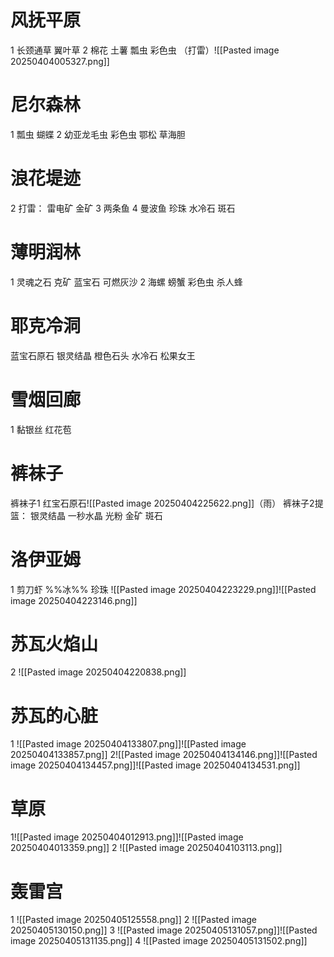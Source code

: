 
# 风抚平原
1
    长颈通草
    翼叶草
2
    棉花
    土薯
    瓢虫
    彩色虫
    （打雷）![[Pasted image 20250404005327.png]]
# 尼尔森林
1
    瓢虫
    蝴蝶
2
    幼亚龙毛虫
    彩色虫
    鄂松
    草海胆

# 浪花堤迹
2
    打雷：    雷电矿    金矿
3
    两条鱼
4
    曼波鱼
    珍珠 
    水冷石
    斑石

# 薄明润林
1
    灵魂之石
    克矿
    蓝宝石
    可燃灰沙
2
    海螺
    螃蟹
    彩色虫
    杀人蜂
# 耶克冷洞
蓝宝石原石
银灵结晶
橙色石头
水冷石
松果女王

# 雪烟回廊
1
    黏银丝
    红花苞
# 裤袜子
裤袜子1
    红宝石原石![[Pasted image 20250404225622.png]]（雨）
裤袜子2提篮：
    银灵结晶
    一秒水晶
    光粉
    金矿
    斑石

# 洛伊亚姆
1
    剪刀虾 %%冰%%
    珍珠
    ![[Pasted image 20250404223229.png]]![[Pasted image 20250404223146.png]]
# 苏瓦火焰山
2
![[Pasted image 20250404220838.png]]

# 苏瓦的心脏
1
![[Pasted image 20250404133807.png]]![[Pasted image 20250404133857.png]]
2![[Pasted image 20250404134146.png]]![[Pasted image 20250404134457.png]]![[Pasted image 20250404134531.png]]
# 草原
1![[Pasted image 20250404012913.png]]![[Pasted image 20250404013359.png]]
2
![[Pasted image 20250404103113.png]]
# 轰雷宫
1
![[Pasted image 20250405125558.png]]
2
![[Pasted image 20250405130150.png]]
3
![[Pasted image 20250405131057.png]]![[Pasted image 20250405131135.png]]
4
![[Pasted image 20250405131502.png]]